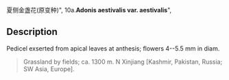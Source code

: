 夏侧金盏花(原变种)",
10a.**Adonis aestivalis var. aestivalis**",

## Description
Pedicel exserted from apical leaves at anthesis; flowers 4--5.5 mm in diam.

> Grassland by fields; ca. 1300 m. N Xinjiang [Kashmir, Pakistan, Russia; SW Asia, Europe].
